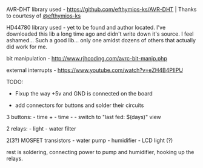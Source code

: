 AVR-DHT library used - https://github.com/efthymios-ks/AVR-DHT | Thanks to courtesy of [@efthymios-ks](https://github.com/efthymios-ks)

HD44780 library used - yet to be found and author located. I've downloaded this lib a long time ago and didn't write down it's source. I feel ashamed... Such a good lib... only one amidst dozens of others that actually did work for me.


bit manipulation - http://www.rjhcoding.com/avrc-bit-manip.php

external interrupts - https://www.youtube.com/watch?v=eZH4B4PIIPU



TODO:

- Fixup the way +5v and GND is connected on the board

- add connectors for buttons and solder their circuits


3 buttons: 
    - time +
    - time -
    - switch to "last fed: $(days)" view

2 relays:
    - light
    - water filter

2(3?) MOSFET transistors
    - water pump
    - humidifier
    - LCD light (?)

rest is soldering, connecting power to pump and humidifier, hooking up the relays.